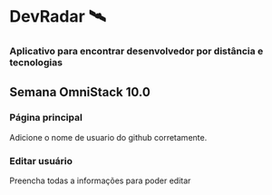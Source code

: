# DevRadar 🛰

### Aplicativo para encontrar desenvolvedor por distância e tecnologias

## Semana OmniStack 10.0

### Página principal

Adicione o nome de usuario do github corretamente.



### Editar usuário

Preencha todas a informações para poder editar


